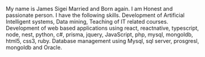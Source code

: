 My name is James Sigei Married and Born again. I am Honest and passionate person. I have the following skills. Development of Artificial Intelligent systems, Data mining, Teaching of IT related courses. Development of web based applications using react, reactnative, typescript, node, nest, python, c#, prisma, jquery, JavaScript, php, mysql, mongoldb, html5, css3, ruby. Database management using Mysql, sql server, prosgresl, mongoldb and Oracle.

<!---
ksigei2021/ksigei2021 is a ✨ special ✨ repository because its `README.md` (this file) appears on your GitHub profile.
You can click the Preview link to take a look at your changes.
--->
